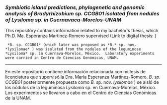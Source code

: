 ### *Symbiotic island predictions, phylogenetic and genomic analysis of Bradyrhizobium sp. CCGB01 isolated from nodules of Lysiloma sp. in Cuernavaca-Morelos-UNAM*

This repository contains information related to my bachelor's thesis, which Ph.D. Ma. Esperanza Martinez-Romero supervised (Link to digital thesis: )

     *B. sp. CCGB01* (which later was proposed as *B.* sp. nov. *lysilomae* ) was isolated from the nodules of the leguminose *Lysiloma* sp. in Cuernava-Morelos, México.  Laboratory experiments were carried in Centro de Ciencias Genómicas, UNAM.

_____________________________

En este repositorio contiene información relacionada con  mi tesis de licenciatura que supervisó la Dra. María Esperanza Martínez-Romero. *B. sp. CCGB01*  posteriormente propuesta como *B.* sp. nov. *lysilomae*  []() ) se aisló de los nódulos de la leguminosa *Lysiloma* sp. en Cuernava-Morelos, México. Los experimentos se llevaron a cabo en el Centro de Ciencias Genómicas de la UNAM.
